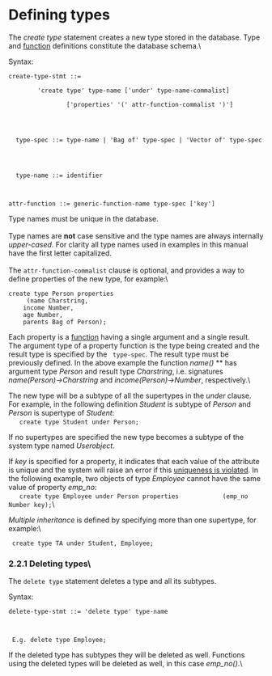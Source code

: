 # Defining types

The <span style="font-style: italic;">create type </span>statement
creates a new type stored in the database. Type and
[function](#function-definitions) definitions constitute the database
schema.\

Syntax: 

    create-type-stmt ::=

            'create type' type-name ['under' type-name-commalist]

                    ['properties' '(' attr-function-commalist ')']




      type-spec ::= type-name | 'Bag of' type-spec | 'Vector of' type-spec




      type-name ::= identifier



    attr-function ::= generic-function-name type-spec ['key']


Type names must be unique in the database.\
\
 Type names are **not** case sensitive and the type names are always
internally *upper-cased*. For clarity all type names used in examples in
this manual have the first letter capitalized.\
\
 The `attr-function-commalist` clause is optional, and provides a way to
define properties of the new type, for example:\

    create type Person properties
         (name Charstring,
        income Number,
        age Number,
        parents Bag of Person);

Each property is a [function](#function-definitions) having a single
argument and a single result. The argument type of a property function
is the type being created and the result type is specified by the
` type-spec`. The result type must be previously defined. In the above
example the function *name()* ** has  argument type *Person<span
style="font-family: monospace;"></span>* and result type *Charstring*,
i.e. signatures *name(Person)-&gt;Charstring* and
*income(Person)-&gt;Number*, respectively.\

The new type will be a subtype of all the supertypes in the *under*
clause. For example, in the following definition *Student* is subtype of
*Person* and *Person* is supertype of *Student*:\
 `   create type Student under Person;` `        `

If no supertypes are specified the new type becomes a subtype of the
system type named *Userobject*.

If *key* is specified for a property, it indicates that each value of
the attribute is unique and the system will raise an error if this
[uniqueness is violated](#cardinality-constraints). In the following
example, two objects of type *Employee* cannot have the same value of
property *emp\_no*:\
 `   create type Employee under Person properties` `        `
`   (emp_no Number key);`\

*Multiple inheritance* is defined by specifying more than one supertype,
for example:\

     create type TA under Student, Employee;


### 2.2.1 Deleting types\

The `delete type` statement deletes a type and all its subtypes. 

Syntax:

    delete-type-stmt ::= 'delete type' type-name



     E.g. delete type Employee;


If the deleted type has subtypes they will be deleted as well. Functions
using the deleted types will be deleted as well, in this case
*emp\_no()*.\
